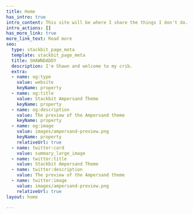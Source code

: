 ```yaml
---
title: Home
has_intro: true
intro_content: This site will be where I share the things I don't do.
intro_actions: []
has_more_link: true
more_link_text: Read more
seo:
  type: stackbit_page_meta
  template: stackbit_page_meta
  title: SHAWNDADDY
  description: I'm Shawn and welcome to my crib.
  extra:
  - name: og:type
    value: website
    keyName: property
  - name: og:title
    value: Stackbit Ampersand Theme
    keyName: property
  - name: og:description
    value: The preview of the Ampersand theme
    keyName: property
  - name: og:image
    value: images/ampersand-preview.png
    keyName: property
    relativeUrl: true
  - name: twitter:card
    value: summary_large_image
  - name: twitter:title
    value: Stackbit Ampersand Theme
  - name: twitter:description
    value: The preview of the Ampersand theme
  - name: twitter:image
    value: images/ampersand-preview.png
    relativeUrl: true
layout: home

---
```

